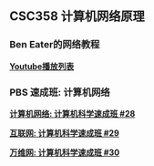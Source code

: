 ## CSC358 计算机网络原理

### Ben Eater的网络教程

**[Youtube播放列表](https://www.youtube.com/playlist?list=PLowKtXNTBypH19whXTVoG3oKSuOcw_XeW)**

### PBS 速成班: 计算机网络

**[计算机网络: 计算机科学速成班 #28](https://www.youtube.com/watch?v=3QhU9jd03a0)**

**[互联网: 计算机科学速成班 #29](https://www.youtube.com/watch?v=AEaKrq3SpW8)**

**[万维网: 计算机科学速成班 #30](https://www.youtube.com/watch?v=guvsH5OFizE)**

